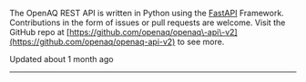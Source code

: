 The OpenAQ REST API is written in Python using the [FastAPI](https://fastapi.tiangolo.com/) Framework. Contributions in the form of issues or pull requests are welcome. Visit the GitHub repo at [https://github.com/openaq/openaq\-api\-v2](https://github.com/openaq/openaq-api-v2) to see more.

Updated about 1 month ago 



---

